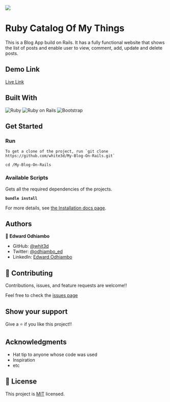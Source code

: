 ![](https://img.shields.io/badge/Microverse-blueviolet)

# Ruby Catalog Of My Things

This is a Blog App build on Rails. It has a fully functional website that shows the list of posts and enable user to view, comment, add, update and delete posts.



## Demo Link

[Live Link](https://www.edwardodhiambo.com)


## Built With


![Ruby](https://icongr.am/devicon/ruby-original.svg?size=50&color=currentColor)
![Ruby on Rails](https://icongr.am/devicon/rails-original-wordmark.svg?size=50&color=currentColor)
![Bootstrap](https://icongr.am/devicon/bootstrap-plain.svg?size=50&color=0e1dec)

## Get Started

### Run

```
To get a clone of the project, run `git clone https://github.com/white3d/My-Blog-On-Rails.git`
```

```
cd /My-Blog-On-Rails
```


### Available Scripts

Gets all the required dependencies of the projects.

**`bundle install`**

For more details, see [the Installation docs page](https://www.ruby-lang.org/en/).

## Authors

👤 **Edward Odhiambo**

- GitHub: [@whit3d](https://github.com/white3d)
- Twitter: [@odhiambo_ed](https://twitter.com/odhiambo_ed)
- LinkedIn: [Edward Odhiambo](https://www.linkedin.com/in/edward-odhiambo-6a462a21b/)

## 🤝 Contributing

Contributions, issues, and feature requests are welcome!!

Feel free to check the [issues page](https://github.com/white3d/My-Blog-On-Rails/issues)

## Show your support

Give a ⭐️ if you like this project!!

## Acknowledgments

- Hat tip to anyone whose code was used
- Inspiration
- etc

## 📝 License

This project is [MIT](./MIT.md) licensed.
